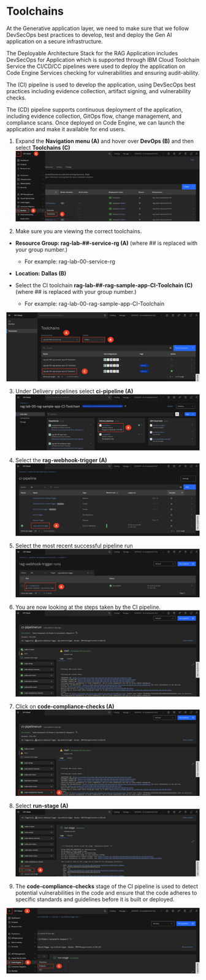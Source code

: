 # Toolchains

At the Generative application layer, we need to make sure that we follow DevSecOps best practices to develop, test and deploy the Gen AI application on a secure infrastructure.

The Deployable Architecture Stack for the RAG Application includes DevSecOps for Application which is supported through IBM Cloud Toolchain Service the CI/CD/CC pipelines were used to deploy the application on Code Engine Services checking for vulnerabilities and ensuring audit-ability.

The (CI) pipeline is used to develop the application, using DevSecOps best practices including evidence collection, artifact signing, and vulnerability checks.

The (CD) pipeline supports continuous deployment of the application, including evidence collection, GitOps flow, change management, and compliance scans. Once deployed on Code Engine, we can launch the application and make it available for end users.

1. Expand the **Navigation menu (A)** and hover over **DevOps (B)** and then select **Toolchains (C)**
![alt text](../images/1.4.1-n.png)

2. Make sure you are viewing the correct toolchains. <br>
- **Resource Group: rag-lab-##-service-rg (A)** (where ## is replaced with your group number.) <br>
    -  For example: rag-lab-00-service-rg

- **Location: Dallas (B)**

-  Select the CI toolchain **rag-lab-##-rag-sample-app-CI-Toolchain (C)** (where ## is replaced with your group number.) <br>
    - For example: rag-lab-00-rag-sample-app-CI-Toolchain

![alt text](../images/1.4.2-n.png)

3. Under Delivery pipelines select **ci-pipeline (A)**
![alt text](../images/1.4.3-n.png)

4. Select the **rag-webhook-trigger (A)**
![alt text](../images/1.4.4-n.png)

5. Select the most recent successful pipeline run
![alt text](../images/1.4.5-n.png)

6. You are now looking at the steps taken by the CI pipeline. 
![alt text](../images/1.4.6-n.png)

7. Click on **code-compliance-checks (A)**
![alt text](../images/1.4.7-n.png)

8. Select **run-stage (A)**
![alt text](../images/1.4.8-n.png)

9. The **code-compliance-checks** stage of the CI pipeline is used to detect potential vulnerabilities in the code and ensure that the code adheres to specific standards and guidelines before it is built or deployed. 


![alt text](../images/1.5.1-n.png)